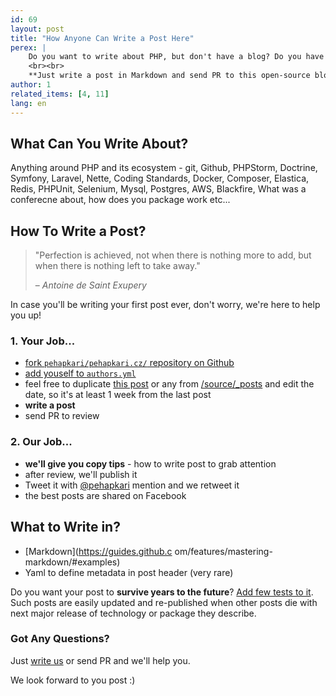 ```yaml
---
id: 69
layout: post
title: "How Anyone Can Write a Post Here"
perex: |
    Do you want to write about PHP, but don't have a blog? Do you have some ideas you'd like to share, but don't have time and know-how to spread them over social networks? Do you to share your ideas to hunders of listening programmers?
    <br><br>
    **Just write a post in Markdown and send PR to this open-source blog.** 
author: 1
related_items: [4, 11]
lang: en
---
```


## What Can You Write About?

Anything around PHP and its ecosystem - git, Github, PHPStorm, Doctrine, Symfony, Laravel, Nette, Coding Standards, Docker, Composer, Elastica, Redis, PHPUnit, Selenium, Mysql, Postgres, AWS, Blackfire, What was a conferecne about, how does you package work etc...

## How To Write a Post?

> "Perfection is achieved, not when there is nothing more to add, but when there is nothing left to take away."
>
> – *Antoine de Saint Exupery*

In case you'll be writing your first post ever, don't worry, we're here to help you up!

### 1. Your Job...

- [fork `pehapkari/pehapkari.cz/` repository on Github](https://github.com/pehapkari/pehapkari.cz/)
- [add youself to `authors.yml`](https://github.com/pehapkari/pehapkari.cz/blob/master/source/_data/authors.yml)
- feel free to duplicate [this post](https://github.com/pehapkari/pehapkari.cz/edit/master/source/_posts/2018/2018-04-11-how-anyone-can-write-a-post-here.md) or any from [/source/_posts](https://github.com/pehapkari/pehapkari.cz/tree/master/source/_posts) and edit the date, so it's at least 1 week from the last post
- **write a post**
- send PR to review

### 2. Our Job...

- **we'll give you copy tips** - how to write post to grab attention
- after review, we'll publish it
- Tweet it with [@pehapkari](https://twitter.com/pehapkari) mention and we retweet it
- the best posts are shared on Facebook

## What to Write in?

- [Markdown](https://guides.github.c om/features/mastering-markdown/#examples)
- Yaml to define metadata in post header (very rare)

Do you want your post to **survive years to the future**? [Add few tests to it](/blog/2017/01/12/why-articles-with-code-examples-should-be-CI-tested/). Such posts are easily updated and re-published when other posts die with next major release of technology or package they describe. 

### Got Any Questions?

Just [write us](mailto:tomas@pehpkari.cz) or send PR and we'll help you. 

We look forward to you post :)
